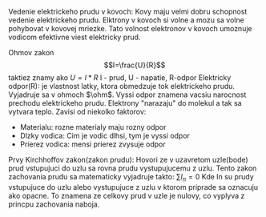 Vedenie elektrickeho prudu v kovoch:
Kovy maju velmi dobru schopnost vedenie elektrickeho prudu. Elktrony v kovoch si volne a mozu sa volne pohybovat v kovovej mriezke. Tato volnost elektronov v kovoch umoznuje vodicom efektivne viest elektricky prud.

Ohmov zakon
$$I=\frac{U}{R}$$
taktiez znamy ako $U=I*R$
I - prud, U - napatie, R-odpor
Elektricky odpor(R):
je vlastnost latky, ktora obmedzuje tok elektrickeho prudu. Vyjadruje sa v ohmoch $\ohm$. Vyssi odpor znamena vacsiu narocnost prechodu elektrickeho prudu. Elektrony "narazaju" do molekul a tak sa vytvara teplo. Zavisi od niekolko faktorov:
- Materialu: rozne materialy maju rozny odpor
- Dlzky vodica: Cim je vodic dlhsi, tym je vyssi odpor
- Prierez vodica: mensi prierez zvysuje odpor 

Prvy Kirchhoffov zakon(zakon prudu):
Hovori ze v uzavretom uzle(bode) prud vstupujuci do uzlu sa rovna prudu vystupujucemu z uzlu. Tento zakon zachovania prudu sa matematicky vyjadruje takto:
$\sum\limits{I_n}=0$
Kde In su prudy vstupujuce do uzlu alebo vystupujuce z uzlu v ktorom priprade sa oznacuju ako opacne. To znamena ze celkovy prud v uzle je nulovy, co vyplyva z princpu zachovania naboja.